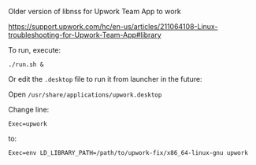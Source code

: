Older version of libnss for Upwork Team App to work

https://support.upwork.com/hc/en-us/articles/211064108-Linux-troubleshooting-for-Upwork-Team-App#library

To run, execute:

    ./run.sh &

Or edit the `.desktop` file to run it from launcher in the future:

Open `/usr/share/applications/upwork.desktop`

Change line:

    Exec=upwork

to:

    Exec=env LD_LIBRARY_PATH=/path/to/upwork-fix/x86_64-linux-gnu upwork
